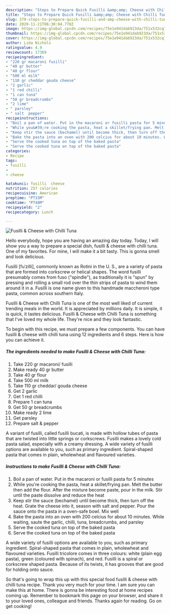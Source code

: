 ```yaml
---
description: "Steps to Prepare Quick Fusilli &amp;amp; Cheese with Chilli Tuna"
title: "Steps to Prepare Quick Fusilli &amp;amp; Cheese with Chilli Tuna"
slug: 379-steps-to-prepare-quick-fusilli-and-amp-cheese-with-chilli-tuna
date: 2020-11-21T06:30:04.770Z
image: https://img-global.cpcdn.com/recipes/75e1e941dab923da/751x532cq70/fusilli-cheese-with-chilli-tuna-recipe-main-photo.jpg
thumbnail: https://img-global.cpcdn.com/recipes/75e1e941dab923da/751x532cq70/fusilli-cheese-with-chilli-tuna-recipe-main-photo.jpg
cover: https://img-global.cpcdn.com/recipes/75e1e941dab923da/751x532cq70/fusilli-cheese-with-chilli-tuna-recipe-main-photo.jpg
author: Lida Nichols
ratingvalue: 4.9
reviewcount: 17369
recipeingredient:
- "220 gr macaroni fusilli"
- "40 gr butter"
- "40 gr flour"
- "500 ml milk"
- "110 gr cheddar gouda cheese"
- "2 garlic"
- "1 red chilli"
- "1 can tuna"
- "50 gr breadcrumbs"
- "2 lime"
- " parsley"
- " salt  pepper"
recipeinstructions:
- "Boil a pan of water. Put in the macaroni or fusilli pasta for 5 minutes"
- "While you&#39;re cooking the pasta, heat a skillet/frying pan. Melt the butter then add the flour. After the mixture become paste, pour in the milk. Stir until the paste dissolve and reduce the heat"
- "Keep stir the sauce (bechamel) until become thick, then turn off the heat. Grate the cheese into it, season with salt and pepper. Pour the sauce onto the pasta in a oven-safe bowl. Mix well"
- "Bake the pasta into an oven with 200 celcius for about 10 minutes. While waiting, saute the garlic, chilli, tuna, breadcrumbs, and parsley"
- "Serve the cooked tuna on top of the baked pasta"
- "Serve the cooked tuna on top of the baked pasta"
categories:
- Recipe
tags:
- fusilli
- 
- cheese

katakunci: fusilli  cheese 
nutrition: 257 calories
recipecuisine: American
preptime: "PT33M"
cooktime: "PT48M"
recipeyield: "2"
recipecategory: Lunch

---
```



![Fusilli &amp; Cheese with Chilli Tuna](https://img-global.cpcdn.com/recipes/75e1e941dab923da/751x532cq70/fusilli-cheese-with-chilli-tuna-recipe-main-photo.jpg)

Hello everybody, hope you are having an amazing day today. Today, I will show you a way to prepare a special dish, fusilli &amp; cheese with chilli tuna. One of my favorites. For mine, I will make it a bit tasty. This is gonna smell and look delicious.

Fusilli [fuˈzilli], commonly known as Rotini in the U. S., are a variety of pasta that are formed into corkscrew or helical shapes. The word fusilli presumably comes from fuso (&#34;spindle&#34;), as traditionally it is &#34;spun&#34; by pressing and rolling a small rod over the thin strips of pasta to wind them around it in a. Fusilli is one name given to this handmade maccheroni type pasta, common across southern Italy.

Fusilli &amp; Cheese with Chilli Tuna is one of the most well liked of current trending meals in the world. It is appreciated by millions daily. It is simple, it is quick, it tastes delicious. Fusilli &amp; Cheese with Chilli Tuna is something that I've loved my whole life. They're nice and they look fantastic.


To begin with this recipe, we must prepare a few components. You can have fusilli &amp; cheese with chilli tuna using 12 ingredients and 6 steps. Here is how you can achieve it.

<!--inarticleads1-->

##### The ingredients needed to make Fusilli &amp; Cheese with Chilli Tuna:

1. Take 220 gr macaroni/ fusilli
1. Make ready 40 gr butter
1. Take 40 gr flour
1. Take 500 ml milk
1. Take 110 gr cheddar/ gouda cheese
1. Get 2 garlic
1. Get 1 red chilli
1. Prepare 1 can tuna
1. Get 50 gr breadcrumbs
1. Make ready 2 lime
1. Get  parsley
1. Prepare  salt &amp; pepper


A variant of fusilli, called fusilli bucati, is made with hollow tubes of pasta that are twisted into little springs or corkscrews. Fusilli makes a lovely cold pasta salad, especially with a creamy dressing. A wide variety of fusilli options are available to you, such as primary ingredient. Spiral-shaped pasta that comes in plain, wholewheat and flavoured varieties. 

<!--inarticleads2-->

##### Instructions to make Fusilli &amp; Cheese with Chilli Tuna:

1. Boil a pan of water. Put in the macaroni or fusilli pasta for 5 minutes
1. While you&#39;re cooking the pasta, heat a skillet/frying pan. Melt the butter then add the flour. After the mixture become paste, pour in the milk. Stir until the paste dissolve and reduce the heat
1. Keep stir the sauce (bechamel) until become thick, then turn off the heat. Grate the cheese into it, season with salt and pepper. Pour the sauce onto the pasta in a oven-safe bowl. Mix well
1. Bake the pasta into an oven with 200 celcius for about 10 minutes. While waiting, saute the garlic, chilli, tuna, breadcrumbs, and parsley
1. Serve the cooked tuna on top of the baked pasta
1. Serve the cooked tuna on top of the baked pasta


A wide variety of fusilli options are available to you, such as primary ingredient. Spiral-shaped pasta that comes in plain, wholewheat and flavoured varieties. Fusilli tricolore comes in three colours: white (plain egg pasta), green (coloured with spinach), and red. Fusilli is a spiral or corkscrew shaped pasta. Because of its twists, it has grooves that are good for holding onto sauce. 

So that's going to wrap this up with this special food fusilli &amp; cheese with chilli tuna recipe. Thank you very much for your time. I am sure you can make this at home. There is gonna be interesting food at home recipes coming up. Remember to bookmark this page on your browser, and share it to your loved ones, colleague and friends. Thanks again for reading. Go on get cooking!
